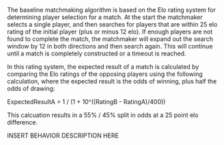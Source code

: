 The baseline matchmaking algorithm is based on the Elo rating system for determining player selection for a match. At the start the matchmaker 
selects a single player, and then searches for players that are within 25 elo rating of the initial player (plus or minus 12 elo). If enough players
are not found to complete the match, the matchmaker will expand out the search window by 12 in both directions and then search again. This will 
continue until a match is completely constructed or a timeout is reached. 

In this rating system, the expected result of a match is calculated by comparing the Elo ratings of the opposing players using the following calculation,
where the expected result is the odds of winning, plus half the odds of drawing:

ExpectedResultA = 1 / (1 + 10^((RatingB - RatingA)/400))

This calcuation results in a 55% / 45% split in odds at a 25 point elo difference.

INSERT BEHAVIOR DESCRIPTION HERE
